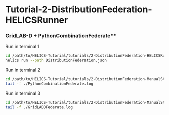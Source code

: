 # Tutorial-2-DistributionFederation-HELICSRunner

### GridLAB-D + PythonCombinationFederate**

Run in terminal 1

```bash
cd /path/to/HELICS-Tutorial/tutorials/2-DistributionFederation-HELICSRunner/
helics run --path DistributionFederation.json
```

Run in terminal 2

```bash
cd /path/to/HELICS-Tutorial/tutorials/2-DistributionFederation-ManualStart/
tail -f ./PythonCombinationFederate.log
```

Run in terminal 3

```bash
cd /path/to/HELICS-Tutorial/tutorials/2-DistributionFederation-ManualStart/
tail -f ./GridLABDFederate.log
```


